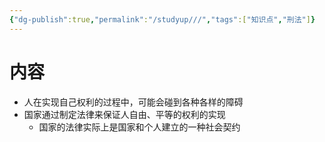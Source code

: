 ```yaml
---
{"dg-publish":true,"permalink":"/studyup///","tags":["知识点","刑法"]}
---
```


# 内容
- 人在实现自己权利的过程中，可能会碰到各种各样的障碍
- 国家通过制定法律来保证人自由、平等的权利的实现
	- 国家的法律实际上是国家和个人建立的一种社会契约